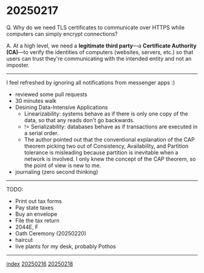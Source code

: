 <head><meta name="viewport" content="width=device-width, initial-scale=1.0, user-scalable=yes" /><meta charset="UTF-8"></head>

# 20250217

Q. Why do we need TLS certificates to communicate over HTTPS while computers can simply encrypt connections?

A. At a high level, we need a **legitimate third party**—a **Certificate Authority (CA)**—to verify the identities of computers (websites, servers, etc.) so that users can trust they're communicating with the intended entity and not an imposter.

---

I feel refreshed by ignoring all notifications from messenger apps :)

- reviewed some pull requests
- 30 minutes walk
- Desining Data-Intensive Applications
	- Linearizability: systems behave as if there is only one copy of the data, so that any reads don't go backwards.
	- != Serializability: databases behave as if transactions are executed in a serial order.
	- The author pointed out that the conventional explanation of the CAP theorem picking two out of Consistency, Availability, and Partition tolerance is misleading because partition is inevitable when a network is involved. I only knew the concept of the CAP theorem, so the point of view is new to me.
- journaling (zero second thinking)

---

TODO:

- Print out tax forms
- Pay state taxes
- Buy an envelope
- File the tax return
- 2044E, F
- Oath Ceremony (20250220)
- haircut
- live plants for my desk, probably Pothos

---

[index](../../index.html)
[20250216](20250216.html)
[20250218](20250218.html)
